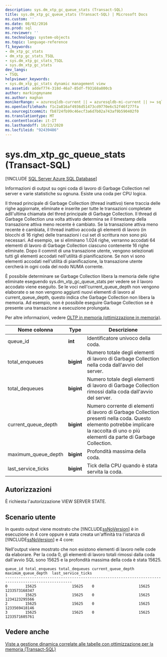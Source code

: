 ```yaml
---
description: sys.dm_xtp_gc_queue_stats (Transact-SQL)
title: sys.dm_xtp_gc_queue_stats (Transact-SQL) | Microsoft Docs
ms.custom: ''
ms.date: 08/02/2016
ms.prod: sql
ms.reviewer: ''
ms.technology: system-objects
ms.topic: language-reference
f1_keywords:
- dm_xtp_gc_stats
- dm_xtp_gc_stats_TSQL
- sys.dm_xtp_gc_stats_TSQL
- sys.dm_xtp_gc_stats
dev_langs:
- TSQL
helpviewer_keywords:
- sys.dm_xtp_gc_stats dynamic management view
ms.assetid: addef774-318d-46a7-85df-f93168a800cb
author: markingmyname
ms.author: maghan
monikerRange: = azuresqldb-current || = azuresqldb-mi-current || >= sql-server-2016 || >= sql-server-linux-2017 || = sqlallproducts-allversions
ms.openlocfilehash: f1c2a816af4936d51473cd9770e6c52f46f277fa
ms.sourcegitcommit: fb8724fb99c46ecf3a6d7b02a743af9b590402f0
ms.translationtype: MT
ms.contentlocale: it-IT
ms.lasthandoff: 10/23/2020
ms.locfileid: "92439486"
---
```

# <a name="sysdm_xtp_gc_queue_stats-transact-sql"></a>sys.dm_xtp_gc_queue_stats (Transact-SQL)

[!INCLUDE [SQL Server Azure SQL Database](../../includes/applies-to-version/sql-asdb.md)]

  Informazioni di output su ogni coda di lavoro di Garbage Collection nel server e varie statistiche su ognuna. Esiste una coda per CPU logica.  
  
 Il thread principale di Garbage Collection (thread inattivo) tiene traccia delle righe aggiornate, eliminate e inserite per tutte le transazioni completate adll'ultima chiamata del thred principale di Garbage Collection. Il thread di Garbage Collection una volta attivato determina se il timestamp della transazione attiva meno recente è cambiato. Se la transazione attiva meno recente è cambiata, il thread inattivo accoda gli elementi di lavoro (in blocchi di 16 righe) delle transazioni i cui set di scrittura non sono più necessari. Ad esempio, se si eliminano 1.024 righe, verranno accodati 64 elementi di lavoro di Garbage Collection ciascuno contenente 16 righe eliminate.  Dopo il commit di una transazione utente, vengono selezionati tutti gli elementi accodati nell'utilità di pianificazione. Se non vi sono elementi accodati nell'utilità di pianificazione, la transazione utente cercherà in ogni coda del nodo NUMA corrente.  
  
 È possibile determinare se Garbage Collection libera la memoria delle righe eliminate eseguendo sys.dm_xtp_gc_queue_stats per vedere se il lavoro accodato viene eseguito. Se le voci nell'current_queue_depth non vengono elaborate o se non vengono aggiunti nuovi elementi di lavoro al current_queue_depth, questo indica che Garbage Collection non libera la memoria. Ad esempio, non è possibile eseguire Garbage Collection se è presente una transazione a esecuzione prolungata.  
  
 Per altre informazioni, vedere [OLTP in memoria &#40;ottimizzazione in memoria&#41;](../../relational-databases/in-memory-oltp/in-memory-oltp-in-memory-optimization.md).  
  

|Nome colonna|Type|Descrizione|  
|-----------------|----------|-----------------|  
|queue_id|**int**|Identificatore univoco della coda.|  
|total_enqueues|**bigint**|Numero totale degli elementi di lavoro di Garbage Collection nella coda dall'avvio del server.|  
|total_dequeues|**bigint**|Numero totale degli elementi di lavoro di Garbage Collection rimossi dalla coda dall'avvio del server.|  
|current_queue_depth|**bigint**|Numero corrente di elementi di lavoro di Garbage Collection presenti nella coda. Questo elemento potrebbe implicare la raccolta di uno o più elementi da parte di Garbage Collection.|  
|maximum_queue_depth|**bigint**|Profondità massima della coda.|  
|last_service_ticks|**bigint**|Tick della CPU quando è stata servita la coda.|  
  
## <a name="permissions"></a>Autorizzazioni  
 È richiesta l'autorizzazione VIEW SERVER STATE.  
  
## <a name="user-scenario"></a>Scenario utente  
 In questo output viene mostrato che [!INCLUDE[ssNoVersion](../../includes/ssnoversion-md.md)] è in esecuzione in 4 core oppure è stata creata un'affinità tra l'istanza di [!INCLUDE[ssNoVersion](../../includes/ssnoversion-md.md)] e 4 core:  
  
 Nell'output viene mostrato che non esistono elementi di lavoro nelle code da elaborare. Per la coda 0, gli elementi di lavoro totali rimossi dalla coda dall'avvio SQL sono 15625 e la profondità massima della coda è stata 15625.  
  
```  
queue_id total_enqueues total_dequeues current_queue_depth  maximum_queue_depth  last_service_ticks  
----------------------------------------------------------------------------------------------------  
0        15625                15625    0                    15625                1233573168347  
1        15625                15625    0                    15625                1234123295566  
2        15625                15625    0                    15625                1233569418146  
3        15625                15625    0                    15625                1233571605761  
```  
  
## <a name="see-also"></a>Vedere anche  
 [Viste a gestione dinamica correlate alle tabelle con ottimizzazione per la memoria &#40;Transact-SQL&#41;](../../relational-databases/system-dynamic-management-views/memory-optimized-table-dynamic-management-views-transact-sql.md)  
  
  
